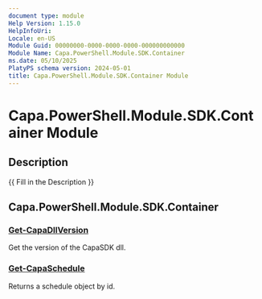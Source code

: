 ```yaml
---
document type: module
Help Version: 1.15.0
HelpInfoUri: 
Locale: en-US
Module Guid: 00000000-0000-0000-0000-000000000000
Module Name: Capa.PowerShell.Module.SDK.Container
ms.date: 05/10/2025
PlatyPS schema version: 2024-05-01
title: Capa.PowerShell.Module.SDK.Container Module
---
```


# Capa.PowerShell.Module.SDK.Container Module

## Description

{{ Fill in the Description }}

## Capa.PowerShell.Module.SDK.Container

### [Get-CapaDllVersion](Get-CapaDllVersion.md)

Get the version of the CapaSDK dll.

### [Get-CapaSchedule](Get-CapaSchedule.md)

Returns a schedule object by id.

